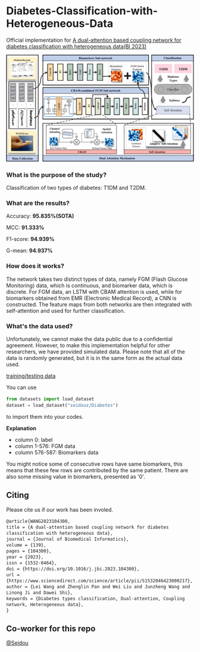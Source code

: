 # Diabetes-Classification-with-Heterogeneous-Data

Official implementation for [A dual-attention based coupling network for diabetes classification with heterogeneous data(BI 2023)](https://www.sciencedirect.com/science/article/pii/S1532046423000217?casa_token=ihSFgzMaz7UAAAAA:bN4cmQRF6GsbM-MKWi7drP7omjG-m7AktF70BPvvF8HEfOceIW6Dm6DL0gTtPhkvbvavT7ifbUI)

<p align="center">
  <img src="https://github.com/bitDalei/Diabetes-Classification-with-Heterogeneous-Data/blob/main/others/graphical%20structure.png" width="650" alt="network structure">
</p>

### What is the purpose of the study?
Classification of two types of diabetes: T1DM and T2DM.

### What are the results?
Accuracy: **95.835%(SOTA)**

MCC: **91.333%**

F1-score: **94.939%**

G-mean: **94.937%**

### How does it works?
The network takes two distinct types of data, namely FGM (Flash Glucose Monitoring) data, which is continuous, and biomarker data, which is discrete. For FGM data, an LSTM with CBAM attention is used, while for biomarkers obtained from EMR (Electronic Medical Record), a CNN is constructed. The feature maps from both networks are then integrated with self-attention and used for further classification.

### What's the data used?
Unfortunately, we cannot make the data public due to a confidential agreement. However, to make this implementation helpful for other researchers, we have provided simulated data. Please note that all of the data is randomly generated, but it is in the same form as the actual data used.

[training/testing data](https://huggingface.co/datasets/seidouz/Diabetes)

You can use 
```python
from datasets import load_dataset
dataset = load_dataset("seidouz/Diabetes")
```
to import them into your codes.

**Explanation**
- column 0: label
- column 1-576: FGM data
- column 576-587: Biomarkers data
  
  
You might notice some of consecutive rows have same biomarkers, this means that these few rows are contributed by the same patient. There are also some missing value in biomarkers, presented as '0'.

## Citing
Please cite us if our work has been involed.
```
@article{WANG2023104300,
title = {A dual-attention based coupling network for diabetes classification with heterogeneous data},
journal = {Journal of Biomedical Informatics},
volume = {139},
pages = {104300},
year = {2023},
issn = {1532-0464},
doi = {https://doi.org/10.1016/j.jbi.2023.104300},
url = {https://www.sciencedirect.com/science/article/pii/S1532046423000217},
author = {Lei Wang and Zhenglin Pan and Wei Liu and Junzheng Wang and Linong Ji and Dawei Shi},
keywords = {Diabetes types classification, Dual-attention, Coupling network, Heterogeneous data},
}
```

## Co-worker for this repo
[@Seidou](https://github.com/ZhenglinPan)
